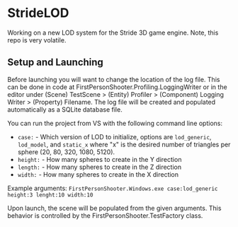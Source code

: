 # StrideLOD
Working on a new LOD system for the Stride 3D game engine. Note, this repo is very volatile.

## Setup and Launching
Before launching you will want to change the location of the log file.
This can be done in code at FirstPersonShooter.Profiling.LoggingWriter
or in the editor under (Scene) TestScene > (Entity) Profiler > (Component) Logging Writer > (Property) Filename.
The log file will be created and populated automatically as a SQLite database file.

You can run the project from VS with the following command line options:

- `case:` - Which version of LOD to initialize, options are `lod_generic`, `lod_model`, and `static_x` where "x" is the desired number of triangles per sphere (20, 80, 320, 1080, 5120).
- `height:` - How many spheres to create in the Y direction
- `length:` - How many spheres to create in the Z direction
- `width:` - How many spheres to create in the X direction

Example arguments: `FirstPersonShooter.Windows.exe case:lod_generic height:3 lenght:10 width:10`

Upon launch, the scene will be populated from the given arguments. This behavior is controlled by the FirstPersonShooter.TestFactory class.
